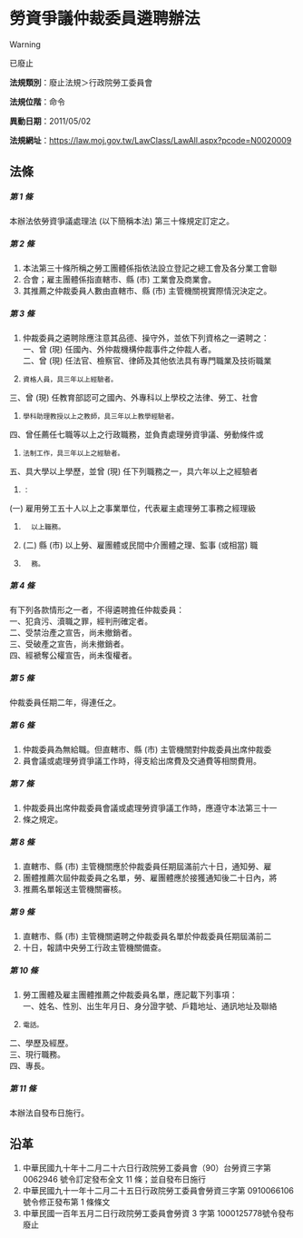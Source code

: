 # 勞資爭議仲裁委員遴聘辦法


> [!WARNING]
> 已廢止


**法規類別**：廢止法規＞行政院勞工委員會

**法規位階**：命令

**異動日期**：2011/05/02  

**法規網址**：https://law.moj.gov.tw/LawClass/LawAll.aspx?pcode=N0020009



## 法條
##### 第 1 條
本辦法依勞資爭議處理法 (以下簡稱本法) 第三十條規定訂定之。

##### 第 2 條
1. 本法第三十條所稱之勞工團體係指依法設立登記之總工會及各分業工會聯
1. 合會；雇主團體係指直轄市、縣 (市) 工業會及商業會。
1. 其推薦之仲裁委員人數由直轄市、縣 (市) 主管機關視實際情況決定之。

##### 第 3 條
1. 仲裁委員之遴聘除應注意其品德、操守外，並依下列資格之一遴聘之：  
一、曾 (現) 任國內、外仲裁機構仲裁事件之仲裁人者。  
二、曾 (現) 任法官、檢察官、律師及其他依法具有專門職業及技術職業
1.     資格人員，具三年以上經驗者。  
三、曾 (現) 任教育部認可之國內、外專科以上學校之法律、勞工、社會
1.     學科助理教授以上之教師，具三年以上教學經驗者。  
四、曾任薦任七職等以上之行政職務，並負責處理勞資爭議、勞動條件或
1.     法制工作，具三年以上之經驗者。  
五、具大學以上學歷，並曾 (現) 任下列職務之一，具六年以上之經驗者
1.     ：  
 (一) 雇用勞工五十人以上之事業單位，代表雇主處理勞工事務之經理級
1.       以上職務。
1.  (二) 縣 (市) 以上勞、雇團體或民間中介團體之理、監事 (或相當) 職
1.       務。

##### 第 4 條
有下列各款情形之一者，不得遴聘擔任仲裁委員：  
一、犯貪污、瀆職之罪，經判刑確定者。  
二、受禁治產之宣告，尚未撤銷者。  
三、受破產之宣告，尚未撤銷者。  
四、經褫奪公權宣告，尚未復權者。

##### 第 5 條
仲裁委員任期二年，得連任之。

##### 第 6 條
1. 仲裁委員為無給職。但直轄市、縣 (市) 主管機關對仲裁委員出席仲裁委
1. 員會議或處理勞資爭議工作時，得支給出席費及交通費等相關費用。

##### 第 7 條
1. 仲裁委員出席仲裁委員會議或處理勞資爭議工作時，應遵守本法第三十一
1. 條之規定。

##### 第 8 條
1. 直轄市、縣 (市) 主管機關應於仲裁委員任期屆滿前六十日，通知勞、雇
1. 團體推薦次屆仲裁委員之名單，勞、雇團體應於接獲通知後二十日內，將
1. 推薦名單報送主管機關審核。

##### 第 9 條
1. 直轄市、縣 (市) 主管機關遴聘之仲裁委員名單於仲裁委員任期屆滿前二
1. 十日，報請中央勞工行政主管機關備查。

##### 第 10 條
1. 勞工團體及雇主團體推薦之仲裁委員名單，應記載下列事項：  
一、姓名、性別、出生年月日、身分證字號、戶籍地址、通訊地址及聯絡
1.     電話。  
二、學歷及經歷。  
三、現行職務。  
四、專長。

##### 第 11 條
本辦法自發布日施行。

## 沿革
1. 中華民國九十年十二月二十六日行政院勞工委員會（90）台勞資三字第0062946 號令訂定發布全文 11 條；並自發布日施行
1. 中華民國九十一年十二月二十五日行政院勞工委員會勞資三字第 0910066106 號令修正發布第 1  條條文
1. 中華民國一百年五月二日行政院勞工委員會勞資 3  字第 1000125778號令發布廢止
